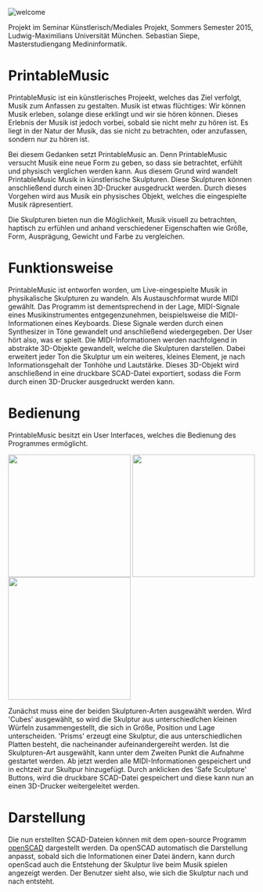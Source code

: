 ![welcome](https://raw.github.com/super-saubaer/PrintableMusic/master/Resources/PRINTABLE_MUSIC/welcome_neu.jpg)


Projekt im Seminar Künstlerisch/Mediales Projekt, Sommers Semester 2015, Ludwig-Maximilians Universität München.
Sebastian Siepe, Masterstudiengang Medininformatik.


# PrintableMusic
PrintableMusic ist ein künstlerisches Projeekt, welches das Ziel verfolgt, Musik zum Anfassen zu gestalten.
Musik ist etwas flüchtiges: Wir können Musik erleben, solange diese erklingt und wir sie hören können. Dieses Erlebnis der Musik ist jedoch vorbei, sobald sie nicht mehr zu hören ist. Es liegt in der Natur der Musik, das sie nicht zu betrachten, oder anzufassen, sondern nur zu hören ist.

Bei diesem Gedanken setzt PrintableMusic an. Denn PrintableMusic versucht Musik eine neue Form zu geben, so dass sie betrachtet, erfühlt und physisch verglichen werden kann. 
Aus diesem Grund wird wandelt PrintableMusic Musik in künstlerische Skulpturen. Diese Skulpturen können anschließend durch einen 3D-Drucker ausgedruckt werden. Durch dieses Vorgehen wird aus Musik ein physisches Objekt, welches die eingespielte Musik räpresentiert. 

Die Skulpturen bieten nun die Möglichkeit, Musik visuell zu betrachten, haptisch zu erfühlen und anhand verschiedener Eigenschaften wie Größe, Form, Ausprägung, Gewicht und Farbe zu vergleichen.

# Funktionsweise
PrintableMusic ist entworfen worden, um Live-eingespielte Musik in physikalische Skulpturen zu wandeln. Als Austauschformat wurde MIDI gewählt. Das Programm ist dementsprechend in der Lage, MIDI-Signale eines Musikinstrumentes entgegenzunehmen, beispielsweise die MIDI-Informationen eines Keyboards. Diese Signale werden durch einen Synthesizer in Töne gewandelt und anschließend wiedergegeben. Der User hört also, was er spielt. 
Die MIDI-Informationen werden nachfolgend in abstrakte 3D-Objekte gewandelt, welche die Skulpturen darstellen. Dabei erweitert jeder Ton die Skulptur um ein weiteres, kleines Element, je nach Informationsgehalt der Tonhöhe und Lautstärke. 
Dieses 3D-Objekt wird anschließend in eine druckbare SCAD-Datei exportiert, sodass die Form durch einen 3D-Drucker ausgedruckt werden kann.

# Bedienung
PrintableMusic besitzt ein User Interfaces, welches die Bedienung des Programmes ermöglicht.

<img src="https://raw.github.com/super-saubaer/PrintableMusic/master/Resources/bilder/main.png" width="250" align="center"/>
<img src="https://raw.github.com/super-saubaer/PrintableMusic/master/Resources/bilder/start.png" width="250" align="center"/>
<img src="https://raw.github.com/super-saubaer/PrintableMusic/master/Resources/bilder/stop.png" width="250" align="center"/>

Zunächst muss eine der beiden Skulpturen-Arten ausgewählt werden. Wird 'Cubes' ausgewählt, so wird die Skulptur aus unterschiedlchen kleinen Würfeln zusammengestellt, die sich in Größe, Position und Lage unterscheiden. 'Prisms' erzeugt eine Skulptur, die aus unterschiedlichen Platten besteht, die nacheinander aufeinandergereiht werden.
Ist die Skulpturen-Art ausgewählt, kann unter dem Zweiten Punkt die Aufnahme gestartet werden. Ab jetzt werden alle MIDI-Informationen gespeichert und in echtzeit zur Skultpur hinzugefügt. Durch anklicken des 'Safe Sculpture' Buttons, wird die druckbare SCAD-Datei gespeichert und diese kann nun an einen 3D-Drucker weitergeleitet werden. 


# Darstellung
Die nun erstellten SCAD-Dateien können mit dem open-source Programm [openSCAD](http://www.openscad.org/) dargestellt werden. Da openSCAD automatisch die Darstellung anpasst, sobald sich die Informationen einer Datei ändern, kann durch openScad auch die Entstehung der Skulptur live beim Musik spielen angezeigt werden. Der Benutzer sieht also, wie sich die Skulptur nach und nach entsteht. 

